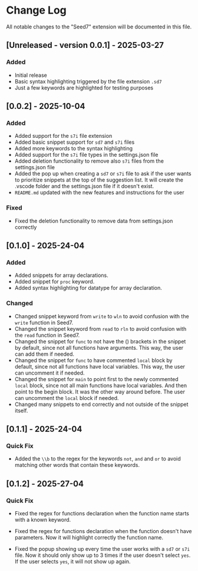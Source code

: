 # Change Log

All notable changes to the "Seed7" extension will be documented in this file.

## [Unreleased - version 0.0.1] - 2025-03-27

### Added

- Initial release
- Basic syntax highlighting triggered by the file extension `.sd7`
- Just a few keywords are highlighted for testing purposes

## [0.0.2] - 2025-10-04

### Added

- Added support for the `s7i` file extension
- Added basic snippet support for `sd7` and `s7i` files
- Added more keywords to the syntax highlighting
- Added support for the `s7i` file types in the settings.json file
- Added deletion functionality to remove also `s7i` files from the settings.json file
- Added the pop up when creating a `sd7` or `s7i` file to ask if the user wants to prioritize snippets at the top of the suggestion list. It will create the .vscode folder and the settings.json file if it doesn't exist.
- `README.md` updated with the new features and instructions for the user

### Fixed

- Fixed the deletion functionality to remove data from settings.json correctly

## [0.1.0] - 2025-24-04

### Added

- Added snippets for array declarations.
- Added snippet for `proc` keyword.
- Added syntax highlighting for datatype for array declaration.

### Changed

- Changed snippet keyword from `write` to `wln` to avoid confusion with the `write` function in Seed7.
- Changed the snippet keyword from `read` to `rln` to avoid confusion with the `read` function in Seed7.
- Changed the snippet for `func` to not have the () brackets in the snippet by default, since not all functions have arguments. This way, the user can add them if needed.
- Changed the snippet for `func` to have commented `local` block by default, since not all functions have local variables. This way, the user can uncomment it if needed.
- Changed the snippet for `main` to point first to the newly commented `local` block, since not all main functions have local variables. And then point to the begin block. It was the other way around before. The user can uncomment the `local` block if needed.
- Changed many snippets to end correctly and not outside of the snippet itself.

## [0.1.1] - 2025-24-04

### Quick Fix

- Added the `\\b` to the regex for the keywords `not`, `and` and `or` to avoid matching other words that contain these keywords.

## [0.1.2] - 2025-27-04

### Quick Fix

- Fixed the regex for functions declaration when the function name starts with a known keyword. 

- Fixed the regex for functions declaration when the function doesn't have parameters. Now it will highlight correctly the function name.

- Fixed the popup showing up every time the user works with a `sd7` or `s7i` file. Now it should only show up to 3 times if the user doesn't select `yes`. If the user selects `yes`, it will not show up again.